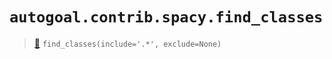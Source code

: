 # `autogoal.contrib.spacy.find_classes`

> [📝](https://github.com/autogoal/autogoal/blob/master/autogoal/contrib/spacy/__init__.py#L12)
> `find_classes(include='.*', exclude=None)`

